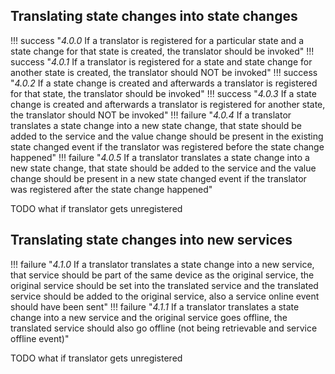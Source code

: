 ## Translating state changes into state changes

!!! success "_4.0.0_ If a translator is registered for a particular state and a state change for that state is created, the translator should be invoked"
!!! success "_4.0.1_ If a translator is registered for a state and state change for another state is created, the translator should NOT be invoked"
!!! success "_4.0.2_ If a state change is created and afterwards a translator is registered for that state, the translator should be invoked"
!!! success "_4.0.3_ If a state change is created and afterwards a translator is registered for another state, the translator should NOT be invoked"
!!! failure "_4.0.4_ If a translator translates a state change into a new state change, that state should be added to the service and the value change should be present in the existing state changed event if the translator was registered before the state change happened"
!!! failure "_4.0.5_ If a translator translates a state change into a new state change, that state should be added to the service and the value change should be present in a new state changed event if the translator was registered after the state change happened"

TODO what if translator gets unregistered

## Translating state changes into new services

!!! failure "_4.1.0_ If a translator translates a state change into a new service, that service should be part of the same device as the original service, the original service should be set into the translated service and the translated service should be added to the original service, also a service online event should have been sent"
!!! failure "_4.1.1_ If a translator translates a state change into a new service and the original service goes offline, the translated service should also go offline (not being retrievable and service offline event)"

TODO what if translator gets unregistered
